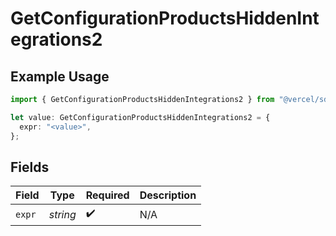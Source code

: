 # GetConfigurationProductsHiddenIntegrations2

## Example Usage

```typescript
import { GetConfigurationProductsHiddenIntegrations2 } from "@vercel/sdk/models/getconfigurationproductsop.js";

let value: GetConfigurationProductsHiddenIntegrations2 = {
  expr: "<value>",
};
```

## Fields

| Field              | Type               | Required           | Description        |
| ------------------ | ------------------ | ------------------ | ------------------ |
| `expr`             | *string*           | :heavy_check_mark: | N/A                |
